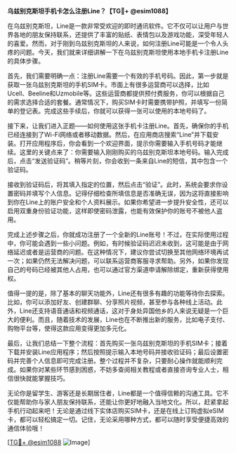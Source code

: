 **乌兹别克斯坦手机卡怎么注册Line？【TG💪+ @esim1088】**

在乌兹别克斯坦，Line是一款非常受欢迎的即时通讯软件。它不仅可以让用户与世界各地的朋友保持联系，还提供了丰富的贴纸、表情包以及游戏功能，深受年轻人的喜爱。然而，对于刚到乌兹别克斯坦的人来说，如何注册Line可能是一个令人头疼的问题。今天，我们就来详细讲解一下在乌兹别克斯坦使用本地手机卡注册Line的具体步骤。

首先，我们需要明确一点：注册Line需要一个有效的手机号码。因此，第一步就是获取一张乌兹别克斯坦的手机SIM卡。市面上有很多运营商可以选择，比如Ucell、Beeline和Uzmobile等。这些运营商都提供预付费服务，你可以根据自己的需求选择合适的套餐。通常情况下，购买SIM卡时需要携带护照，并填写一份简单的登记表。完成这些手续后，你就可以获得一张可以使用的本地号码了。

接下来，让我们进入正题——如何使用这张手机卡注册Line。首先，确保你的手机已经连接到了Wi-Fi网络或者移动数据。然后，在应用商店搜索“Line”并下载安装。打开应用程序后，你会看到一个欢迎界面，提示你需要输入手机号码才能继续。这里的关键点来了：你需要输入刚刚购买的乌兹别克斯坦本地号码。输入完成后，点击“发送验证码”。稍等片刻，你会收到一条来自Line的短信，其中包含一个验证码。

接收到验证码后，将其填入指定的位置，然后点击“验证”。此时，系统会要求你设置密码并填写个人信息。记得仔细检查所填信息是否准确无误，因为这将直接影响到你在Line上的账户安全和个人资料展示。如果你希望进一步提升安全性，还可以启用双重身份验证功能，这样即使密码泄露，也能有效保护你的账号不被他人盗用。

完成上述步骤之后，你就成功注册了一个全新的Line账号！不过，在实际使用过程中，你可能会遇到一些小问题。例如，有时候验证码迟迟未收到，这可能是由于网络延迟或者是运营商的问题。在这种情况下，建议你尝试切换至其他网络环境再试一次；如果仍然无法解决问题，可以联系运营商客服寻求帮助。另外，如果你发现自己的号码已经被其他人占用，也可以通过官方渠道申请解除绑定，重新获得使用权。

值得一提的是，除了基本的聊天功能外，Line还有很多有趣的功能等待你去探索。比如，你可以添加好友、创建群聊、分享照片视频，甚至参与各种线上活动。此外，Line还支持语音通话和视频通话，这对于身处异国他乡的人来说无疑是一个巨大的便利。而且，随着技术的发展，Line也在不断推出新的服务，比如电子支付、购物平台等，使得这款应用变得更加多元化。

最后，让我们总结一下整个流程：首先购买一张乌兹别克斯坦的手机SIM卡；接着下载并安装Line应用程序；然后按照提示输入本地号码并接收验证码；最后设置密码并完善个人信息即可完成注册。整个过程并不复杂，只要耐心操作就能顺利完成。如果你对某些环节感到困惑，不妨多查阅相关教程或者直接咨询专业人士，相信很快就能掌握技巧。

无论你是留学生、游客还是长期居住者，Line都是一个值得信赖的沟通工具。它不仅能帮助你与家人朋友保持联系，还能让你更好地融入当地文化。所以，赶紧拿起手机行动起来吧！无论是通过线下实体店购买SIM卡，还是在线上订购虚拟eSIM卡，都可以轻松搞定一切。记住，无论采用哪种方式，都可以随时享受便捷高效的通信体验哦！

[[TG💪+ @esim1088](https://t.me/s/esim1088) ![Image](https://i.postimg.cc/4NQfJmqS/Snipaste-2025-05-13-00-14-12.png)]